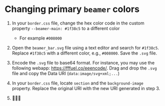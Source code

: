 # Changing primary `beamer` colors

1. In your `border.css` file, change the hex color code in the custom property `--beamer-main: #1f38c5` to a different color
   - For example `#008000`
2. Open the `beamer_bar.svg` file using a text editor and search for `#1f38c5`. Replace `#1f38c5` with a different color, e.g., `#008000`. Save the `.svg` file.
3. Encode the `.svg` file to base64 format. For instance, you may use the following webapp: https://fffuel.co/eeencode/. Drag and drop the `.svg` file and copy the Data URI (`data:image/svg+xml;...`)

4. In your `border.css` file, locate `section` and the `background-image` property. Replace the original URI with the new URI generated in step 3.
5. 🎉🎉🎉

